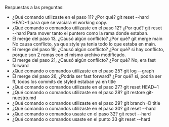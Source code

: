 Respuestas a las preguntas:
 - ¿Qué comando utilizaste en el paso 11? ¿Por qué?
	git reset --hard HEAD~1
	para que se vaciara el working copy.
- ¿Qué comando o comandos utilizaste en el paso 12? ¿Por qué?
	git reset --hard <numero de commit>
	Para mover tanto el puntero como la rama donde estaban.
- El merge del paso 13, ¿Causó algún conflicto? ¿Por qué?
	git merge main
	No causa conflicto, ya que style ya tenia todo lo que estaba en main.
- El merge del paso 19, ¿Causó algún conflicto? ¿Por qué?
	si hay conflicto, porque son 2 romas con el mismo archivo modificado.	
- El merge del paso 21, ¿Causó algún conflicto? ¿Por qué?
	No, era fast forward
- ¿Qué comando o comandos utilizaste en el paso 25?
	git log --graph	
- El merge del paso 26, ¿Podría ser fast forward? ¿Por qué?
	sí, podria ser ff, todos los commits de styled estaban ya en title
- ¿Qué comando o comandos utilizaste en el paso 27?
	git reset HEAD~1
- ¿Qué comando o comandos utilizaste en el paso 28?
	git restore git-nuestro.md	
- ¿Qué comando o comandos utilizaste en el paso 29?
	git branch -D title
- ¿Qué comando o comandos utilizaste en el paso 30?
	git reset --hard <numero de commit>
- ¿Qué comando o comandos usaste en el paso 32?
	git reset --hard <numero de commit>
- ¿Qué comando o comandos usaste en el punto 33
	git reset --hard <numero de commit>
